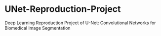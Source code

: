 # UNet-Reproduction-Project
Deep Learning Reproduction Project of U-Net: Convolutional Networks for Biomedical Image Segmentation
